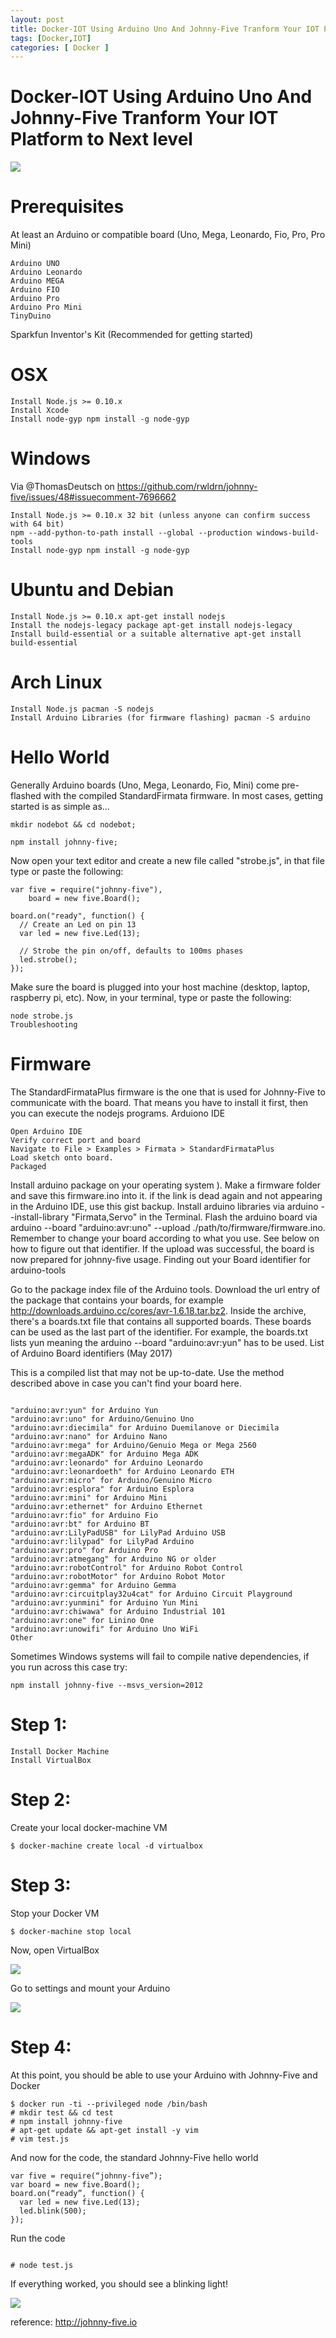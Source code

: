 ```yaml
---
layout: post
title: Docker-IOT Using Arduino Uno And Johnny-Five Tranform Your IOT Platform to Next level
tags: [Docker,IOT]
categories: [ Docker ]
---
```


# Docker-IOT Using Arduino Uno And Johnny-Five Tranform Your IOT Platform to Next level 

![](/blog/img/Webp.net-resizeimage.jpg)

# Prerequisites

At least an Arduino or compatible board (Uno, Mega, Leonardo, Fio, Pro, Pro Mini)

```
Arduino UNO
Arduino Leonardo
Arduino MEGA
Arduino FIO
Arduino Pro
Arduino Pro Mini
TinyDuino

```
Sparkfun Inventor's Kit (Recommended for getting started)
# OSX
````
Install Node.js >= 0.10.x
Install Xcode
Install node-gyp npm install -g node-gyp
````
# Windows

Via @ThomasDeutsch on https://github.com/rwldrn/johnny-five/issues/48#issuecomment-7696662

```
Install Node.js >= 0.10.x 32 bit (unless anyone can confirm success with 64 bit)
npm --add-python-to-path install --global --production windows-build-tools
Install node-gyp npm install -g node-gyp

```
# Ubuntu and Debian
```
Install Node.js >= 0.10.x apt-get install nodejs
Install the nodejs-legacy package apt-get install nodejs-legacy
Install build-essential or a suitable alternative apt-get install build-essential
```
# Arch Linux
```
Install Node.js pacman -S nodejs
Install Arduino Libraries (for firmware flashing) pacman -S arduino

```
# Hello World

Generally Arduino boards (Uno, Mega, Leonardo, Fio, Mini) come pre-flashed with the compiled StandardFirmata firmware. In most cases, getting started is as simple as...

```
mkdir nodebot && cd nodebot;

npm install johnny-five;

```

Now open your text editor and create a new file called "strobe.js", in that file type or paste the following:

```
var five = require("johnny-five"),
    board = new five.Board();

board.on("ready", function() {
  // Create an Led on pin 13
  var led = new five.Led(13);

  // Strobe the pin on/off, defaults to 100ms phases
  led.strobe();
});

```
Make sure the board is plugged into your host machine (desktop, laptop, raspberry pi, etc). Now, in your terminal, type or paste the following:

```
node strobe.js
Troubleshooting

```
# Firmware

The StandardFirmataPlus firmware is the one that is used for Johnny-Five to communicate with the board. That means you have to install it first, then you can execute the nodejs programs. Arduiono IDE
```
Open Arduino IDE
Verify correct port and board
Navigate to File > Examples > Firmata > StandardFirmataPlus
Load sketch onto board.
Packaged

```
Install arduino package on your operating system ).
Make a firmware folder and save this firmware.ino into it. if the link is dead again and not appearing in the Arduino IDE, use this gist backup.
Install arduino libraries via arduino --install-library "Firmata,Servo" in the Terminal.
Flash the arduino board via arduino --board "arduino:avr:uno" --upload ./path/to/firmware/firmware.ino. Remember to change your board according to what you use. See below on how to figure out that identifier.
If the upload was successful, the board is now prepared for johnny-five usage.
Finding out your Board identifier for arduino-tools

Go to the package index file of the Arduino tools.
Download the url entry of the package that contains your boards, for example http://downloads.arduino.cc/cores/avr-1.6.18.tar.bz2.
Inside the archive, there's a boards.txt file that contains all supported boards. These boards can be used as the last part of the identifier. For example, the boards.txt lists yun meaning the arduino --board "arduino:avr:yun" has to be used.
List of Arduino Board identifiers (May 2017)

This is a compiled list that may not be up-to-date. Use the method described above in case you can't find your board here.
```

"arduino:avr:yun" for Arduino Yun
"arduino:avr:uno" for Arduino/Genuino Uno
"arduino:avr:diecimila" for Arduino Duemilanove or Diecimila
"arduino:avr:nano" for Arduino Nano
"arduino:avr:mega" for Arduino/Genuio Mega or Mega 2560
"arduino:avr:megaADK" for Arduino Mega ADK
"arduino:avr:leonardo" for Arduino Leonardo
"arduino:avr:leonardoeth" for Arduino Leonardo ETH
"arduino:avr:micro" for Arduino/Genuino Micro
"arduino:avr:esplora" for Arduino Esplora
"arduino:avr:mini" for Arduino Mini
"arduino:avr:ethernet" for Arduino Ethernet
"arduino:avr:fio" for Arduino Fio
"arduino:avr:bt" for Arduino BT
"arduino:avr:LilyPadUSB" for LilyPad Arduino USB
"arduino:avr:lilypad" for LilyPad Arduino
"arduino:avr:pro" for Arduino Pro
"arduino:avr:atmegang" for Arduino NG or older
"arduino:avr:robotControl" for Arduino Robot Control
"arduino:avr:robotMotor" for Arduino Robot Motor
"arduino:avr:gemma" for Arduino Gemma
"arduino:avr:circuitplay32u4cat" for Arduino Circuit Playground
"arduino:avr:yunmini" for Arduino Yun Mini
"arduino:avr:chiwawa" for Arduino Industrial 101
"arduino:avr:one" for Linino One
"arduino:avr:unowifi" for Arduino Uno WiFi
Other

```
Sometimes Windows systems will fail to compile native dependencies, if you run across this case try:

```
npm install johnny-five --msvs_version=2012

```


# Step 1:
```
Install Docker Machine
Install VirtualBox

```

# Step 2:
Create your local docker-machine VM
```
$ docker-machine create local -d virtualbox

```
# Step 3:
Stop your Docker VM
```
$ docker-machine stop local 
```
Now, open VirtualBox

![](/blog/img/vm1.png)

Go to settings and mount your Arduino

![](/blog/img/vm2.png)

# Step 4:
At this point, you should be able to use your Arduino with Johnny-Five and Docker

```
$ docker run -ti --privileged node /bin/bash
# mkdir test && cd test
# npm install johnny-five
# apt-get update && apt-get install -y vim
# vim test.js

```
And now for the code, the standard Johnny-Five hello world

```
var five = require(“johnny-five”);
var board = new five.Board();
board.on(“ready”, function() { 
  var led = new five.Led(13); 
  led.blink(500); 
});

```
Run the code
```

# node test.js
```
If everything worked, you should see a blinking light!

![](/blog/img/ezgif.com-gif-maker.gif)


reference: http://johnny-five.io

